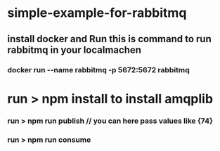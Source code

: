 # simple-example-for-rabbitmq

## install docker and Run this is command to run rabbitmq in your localmachen

### docker run --name rabbitmq -p 5672:5672 rabbitmq

# run > npm install to install amqplib

### run > npm run publish  // you can here pass values like {74}

### run > npm run consume
